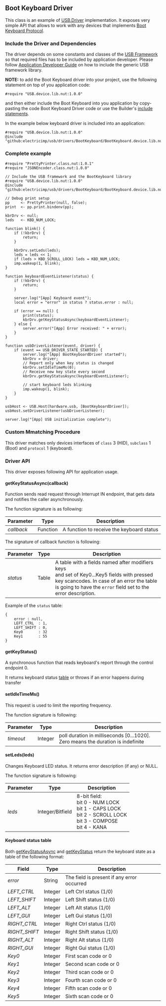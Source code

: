 ## Boot Keyboard Driver

This class is an example of
[USB.Driver](../../docs/DriverDevelopmentGuide.md#usbdriver-class)
implementation. It exposes very simple API that allows to work with
any devices that implements
[Boot Keyboard Protocol](http://www.usb.org/developers/hidpage/HID1_11.pdf).


### Include the Driver and Dependencies

The driver depends on some constants and classes of the
[USB Framework](../../docs/DriverDevelopmentGuide.md) so that required files has
to be included by application developer. Please follow
[Application Developer Guide](../../docs/ApplicationDevelopmentGuide.md#including-usb-framework-and-driver-libraries)
on how to include the generic USB framework library.

**NOTE:** to add the Boot Keyboard driver into your project, use the following statement
on top of you application code:
```
#require "USB.device.lib.nut:1.0.0"
```
and then either include the Boot Keyboard into you application
by copy-pasting the code Boot Keyboard Driver code
or use the Builder's [include statements](https://github.com/electricimp/builder#include).

In the example below keyboard driver is included into an application:

```squirrel
#require "USB.device.lib.nut:1.0.0"
@include "github:electricimp/usb/drivers/BootKeyboard/BootKeyboard.device.lib.nut"
```

### Complete example

```squirrel
#require "PrettyPrinter.class.nut:1.0.1"
#require "JSONEncoder.class.nut:1.0.0"

// Include the USB framework and the BootKeyboard library
#require "USB.device.lib.nut:1.0.0"
@include "github:electricimp/usb/drivers/BootKeyboard/BootKeyboard.device.lib.nut"

// Debug print setup
pp     <- PrettyPrinter(null, false);
print  <- pp.print.bindenv(pp);

kbrDrv <- null;
leds   <- KBD_NUM_LOCK;

function blink() {
    if (!kbrDrv) {
        return;
    }

    kbrDrv.setLeds(leds);
    leds = leds << 1;
    if (leds > KBD_SCROLL_LOCK) leds = KBD_NUM_LOCK;
    imp.wakeup(1, blink);
}

function keyboardEventListener(status) {
    if (!kbrDrv) {
        return;
    }

    server.log("[App] Keyboard event");
    local error = "error" in status ? status.error : null;

    if (error == null) {
        print(status);
        kbrDrv.getKeyStatusAsync(keyboardEventListener);
    } else {
        server.error("[App] Error received: " + error);
    }
}

function usbDriverListener(event, driver) {
    if (event == USB_DRIVER_STATE_STARTED) {
        server.log("[App] BootKeyboardDriver started");
        kbrDrv = driver;
        // Report only when key status is changed
        kbrDrv.setIdleTimeMs(0);
        // Receive new key state every second
        kbrDrv.getKeyStatusAsync(keyboardEventListener);

        // start keyboard leds blinking
        imp.wakeup(1, blink);
    }
}

usbHost <- USB.Host(hardware.usb, [BootKeyboardDriver]);
usbHost.setDriverListener(usbDriverListener);

server.log("[App] USB initialization complete");
```

### Custom Mmatching Procedure

This driver matches only devices interfaces of `class` 3 (HID), `subclass` 1 (Boot) and `protocol` 1 (keyboard).

### Driver API

This driver exposes following API for application usage.

#### getKeyStatusAsync(callback)

Function sends read request through Interrupt IN endpoint, that gets data and notifies the caller asynchronously.

The function signature is as following:

| Parameter | Type | Description |
| --------- | ---- | ----------- |
| *callback* | Function | A function to receive the keyboard status |

The signature of callback function is following:

| Parameter | Type | Description |
| --------- | ---- | ----------- |
| *status* | Table | A table with a fields named after modifiers keys </br> and set of Key0...Key5 fields with pressed key scancodes. In case of an error the table is going to have the `error` field set to the error description. |

Example of the `status` table:
```
{
    error : null,
    LEFT_CTRL  : 1,
    LEFT_SHIFT : 0,
    Key0       : 32
    Key1       : 55
}
```

#### getKeyStatus()

A synchronous function that reads keyboard's report through the control endpoint 0.

It returns keyboard status [table](#keyboard-status-table) or throws if an error happens during transfer

#### setIdleTimeMs()

This request is used to limit the reporting frequency.

The function signature is following:

| Parameter | Type | Description |
| --------- | ---- | ----------- |
| *timeout* | Integer | poll duration in milliseconds [0...1020]. Zero means the duration is indefinite |

#### setLeds(leds)

Changes Keyboard LED status. It returns error description (if any) or NULL.

The function signature is following:

| Parameter | Type | Description |
| --------- | ---- | ----------- |
| *leds* | Integer/Bitfield | 8-bit field:</br>bit 0 - NUM LOCK</br>bit 1 - CAPS LOCK</br>bit 2 - SCROLL LOCK</br>bit 3 - COMPOSE</br>bit 4 - KANA |


#### Keyboard status table

Both [getKeyStatusAsync](#getkeystatusasynccallback) and [getKeyStatus](#getkeystatus)
return the keyboard state as a table of the following format:

| Field | Type | Description |
| --------- | ---- | ----------- |
| *error* | String | The field is present if any error occurred |
| *LEFT_CTRL* | Integer|  Left Ctrl status (1/0) |
| *LEFT_SHIFT* | Integer | Left Shift status (1/0) |
| *LEFT_ALT*  | Integer| Left Alt status (1/0) |
| *LEFT_GUI*  | Integer| Left Gui status (1/0) |
| *RIGHT_CTRL*  | Integer| Right Ctrl status (1/0) |
| *RIGHT_SHIFT*  | Integer| Right Shift status (1/0) |
| *RIGHT_ALT* | Integer| Right Alt status (1/0) |
| *RIGHT_GUI* | Integer| Right Gui status (1/0) |
| *Key0* | Integer| First scan code or 0 |
| *Key1* | Integer| Second scan code or 0 |
| *Key2* | Integer| Third scan code or 0 |
| *Key3* | Integer| Fourth scan code or 0 |
| *Key4* | Integer| Fifth scan code or 0 |
| *Key5* | Integer| Sixth scan code or 0 |